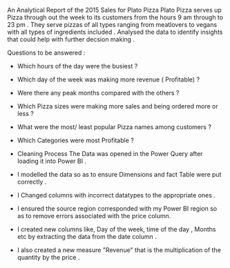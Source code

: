 An Analytical Report of the 2015 Sales for Plato Pizza
Plato Pizza serves up Pizza through out the week to its customers from the hours 9 am through to 23 pm . They serve pizzas of all types ranging from meatlovers to vegans with all types of ingredients included . Analysed the data to identify insights that could help with further decsion making .

Questions to be answered :

- Which hours of the day were the busiest ?
- Which day of the week was making more revenue ( Profitable) ?
- Were there any peak months compared with the others ?
- Which Pizza sizes were making more sales and being ordered more or less ?
- What were the most/ least popular Pizza names among customers ?
- Which Categories were most Profitable ?
- Cleaning Process
The Data was opened in the Power Query after loading it into Power BI .

- I modelled the data so as to ensure Dimensions and fact Table were put correctly .
- I Changed columns with incorrect datatypes to the appropriate ones .
- I ensured the source region corresponded with my Power BI region so as to remove errors associated with the price column.
- I created new columns like, Day of the week, time of the day , Months etc by extracting the data from the date column .
- I also created a new measure "Revenue" that is the multiplication of the quantity by the price .
